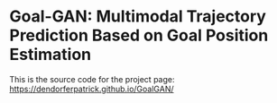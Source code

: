 # Goal-GAN: Multimodal Trajectory Prediction Based on Goal Position Estimation
This is the source code for the project page: https://dendorferpatrick.github.io/GoalGAN/
